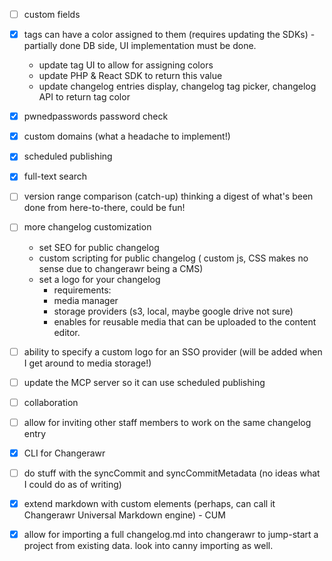 - [ ] custom fields
- [x] tags can have a color assigned to them (requires updating the SDKs) - partially done DB side, UI implementation must be done.
    - update tag UI to allow for assigning colors
    - update PHP & React SDK to return this value
    - update changelog entries display, changelog tag picker, changelog API to return tag color

- [x] pwnedpasswords password check
- [x] custom domains (what a headache to implement!)
- [x] scheduled publishing
- [x] full-text search
- [ ] version range comparison (catch-up) thinking a digest of what's been done from here-to-there, could be fun!
- [ ] more changelog customization
  - set SEO for public changelog
  - custom scripting for public changelog ( custom js, CSS makes no sense due to changerawr being a CMS)
  - set a logo for your changelog
    - requirements:
    - media manager
    - storage providers (s3, local, maybe google drive not sure)
    - enables for reusable media that can be uploaded to the content editor.

- [ ] ability to specify a custom logo for an SSO provider (will be added when I get around to media storage!)
- [ ] update the MCP server so it can use scheduled publishing
- [ ] collaboration
- [ ] allow for inviting other staff members to work on the same changelog entry
- [x] CLI for Changerawr
- [ ] do stuff with the syncCommit and syncCommitMetadata (no ideas what I could do as of writing)
- [x] extend markdown with custom elements (perhaps, can call it Changerawr Universal Markdown engine) - CUM
- [x] allow for importing a full changelog.md into changerawr to jump-start a project from existing data. look into canny importing as well.
